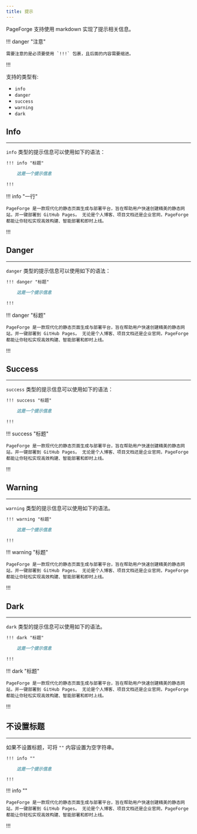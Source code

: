 ```yaml
---
title: 提示
---
```


PageForge 支持使用 markdown 实现了提示相关信息。

!!! danger "注意"

    需要注意的是必须要使用 `!!!` 包裹，且后面的内容需要缩进。

!!!

支持的类型有:

- `info`
- `danger`
- `success`
- `warning`
- `dark`

## Info

---

`info` 类型的提示信息可以使用如下的语法：

```markdown
!!! info "标题"

    这是一个提示信息

!!!
```

!!! info "一行"

    PageForge 是一款现代化的静态页面生成与部署平台，旨在帮助用户快速创建精美的静态网站，并一键部署到 GitHub Pages。 无论是个人博客、项目文档还是企业官网，PageForge 都能让你轻松实现高效构建、智能部署和即时上线。

!!!

## Danger

---

`danger` 类型的提示信息可以使用如下的语法：

```markdown
!!! danger "标题"

    这是一个提示信息

!!!
```

!!! danger "标题"

    PageForge 是一款现代化的静态页面生成与部署平台，旨在帮助用户快速创建精美的静态网站，并一键部署到 GitHub Pages。 无论是个人博客、项目文档还是企业官网，PageForge 都能让你轻松实现高效构建、智能部署和即时上线。

!!!

## Success

---

`success` 类型的提示信息可以使用如下的语法：

```markdown
!!! success "标题"

    这是一个提示信息

!!!
```

!!! success "标题"

    PageForge 是一款现代化的静态页面生成与部署平台，旨在帮助用户快速创建精美的静态网站，并一键部署到 GitHub Pages。 无论是个人博客、项目文档还是企业官网，PageForge 都能让你轻松实现高效构建、智能部署和即时上线。

!!!

## Warning

---

`warning` 类型的提示信息可以使用如下的语法。

```markdown
!!! warning "标题"

    这是一个提示信息

!!!
```

!!! warning "标题"

    PageForge 是一款现代化的静态页面生成与部署平台，旨在帮助用户快速创建精美的静态网站，并一键部署到 GitHub Pages。 无论是个人博客、项目文档还是企业官网，PageForge 都能让你轻松实现高效构建、智能部署和即时上线。

!!!

## Dark

---

`dark` 类型的提示信息可以使用如下的语法。

```markdown
!!! dark "标题"

    这是一个提示信息

!!!
```

!!! dark "标题"

    PageForge 是一款现代化的静态页面生成与部署平台，旨在帮助用户快速创建精美的静态网站，并一键部署到 GitHub Pages。 无论是个人博客、项目文档还是企业官网，PageForge 都能让你轻松实现高效构建、智能部署和即时上线。

!!!

## 不设置标题

---

如果不设置标题，可将 `""` 内容设置为空字符串。

```markdown
!!! info ""

    这是一个提示信息

!!!
```

!!! info ""

    PageForge 是一款现代化的静态页面生成与部署平台，旨在帮助用户快速创建精美的静态网站，并一键部署到 GitHub Pages。 无论是个人博客、项目文档还是企业官网，PageForge 都能让你轻松实现高效构建、智能部署和即时上线。

!!!